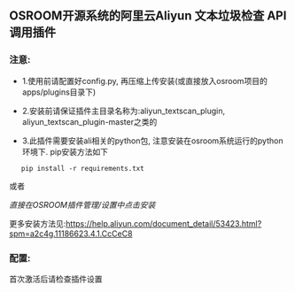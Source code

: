 ## OSROOM开源系统的阿里云Aliyun 文本垃圾检查 API调用插件
### 注意:
- 1.使用前请配置好config.py, 再压缩上传安装(或直接放入osroom项目的apps/plugins目录下)

- 2.安装前请保证插件主目录名称为:aliyun_textscan_plugin, aliyun_textscan_plugin-master之类的

- 3.此插件需要安装ali相关的python包, 注意安装在osroom系统运行的python环境下. pip安装方法如下
 ```
    pip install -r requirements.txt
 ```
  或者 
  
  *直接在OSROOM插件管理/设置中点击安装*
 
更多安装方法见:https://help.aliyun.com/document_detail/53423.html?spm=a2c4g.11186623.4.1.CcCeC8

### 配置:
首次激活后请检查插件设置
